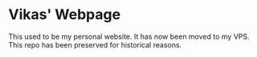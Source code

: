 # Vikas' Webpage

This used to be my personal website.
It has now been moved to my VPS.
This repo has been preserved for historical reasons.

